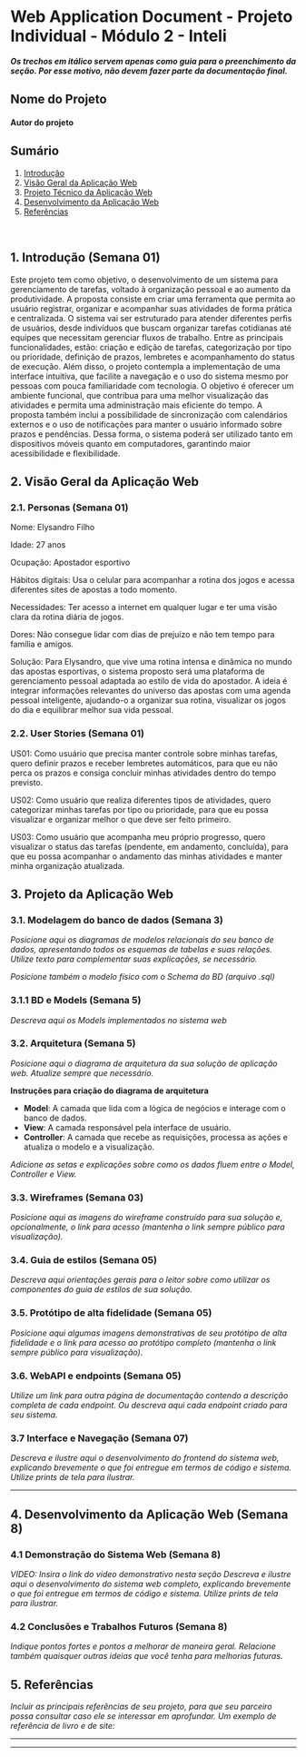 # Web Application Document - Projeto Individual - Módulo 2 - Inteli

**_Os trechos em itálico servem apenas como guia para o preenchimento da seção. Por esse motivo, não devem fazer parte da documentação final._**

## Nome do Projeto

#### Autor do projeto

## Sumário

1. [Introdução](#c1)
2. [Visão Geral da Aplicação Web](#c2)
3. [Projeto Técnico da Aplicação Web](#c3)
4. [Desenvolvimento da Aplicação Web](#c4)
5. [Referências](#c5)

<br>

## <a name="c1"></a>1. Introdução (Semana 01)

Este projeto tem como objetivo, o desenvolvimento de um sistema para gerenciamento de tarefas, voltado à organização pessoal e ao aumento da produtividade. A proposta consiste em criar uma ferramenta que permita ao usuário registrar, organizar e acompanhar suas atividades de forma prática e centralizada. O sistema vai ser estruturado para atender diferentes perfis de usuários, desde indivíduos que buscam organizar tarefas cotidianas até equipes que necessitam gerenciar fluxos de trabalho. Entre as principais funcionalidades, estão: criação e edição de tarefas, categorização por tipo ou prioridade, definição de prazos, lembretes e acompanhamento do status de execução. Além disso, o projeto contempla a implementação de uma interface intuitiva, que facilite a navegação e o uso do sistema mesmo por pessoas com pouca familiaridade com tecnologia. O objetivo é oferecer um ambiente funcional, que contribua para uma melhor visualização das atividades e permita uma administração mais eficiente do tempo. A proposta também inclui a possibilidade de sincronização com calendários externos e o uso de notificações para manter o usuário informado sobre prazos e pendências. Dessa forma, o sistema poderá ser utilizado tanto em dispositivos móveis quanto em computadores, garantindo maior acessibilidade e flexibilidade.

## <a name="c2"></a>2. Visão Geral da Aplicação Web

### 2.1. Personas (Semana 01)

Nome: Elysandro Filho

Idade: 27 anos

Ocupação: Apostador esportivo

Hábitos digitais: Usa o celular para acompanhar a rotina dos jogos e acessa diferentes sites de apostas a todo momento.

Necessidades: Ter acesso a internet em qualquer lugar e ter uma visão clara da rotina diária de jogos.

Dores: Não consegue lidar com dias de prejuízo e não tem tempo para família e amigos.

Solução: Para Elysandro, que vive uma rotina intensa e dinâmica no mundo das apostas esportivas, o sistema proposto será uma plataforma de gerenciamento pessoal adaptada ao estilo de vida do apostador. A ideia é integrar informações relevantes do universo das apostas com uma agenda pessoal inteligente, ajudando-o a organizar sua rotina, visualizar os jogos do dia e equilibrar melhor sua vida pessoal.

### 2.2. User Stories (Semana 01)

US01: Como usuário que precisa manter controle sobre minhas tarefas, quero definir prazos e receber lembretes automáticos, para que eu não perca os prazos e consiga concluir minhas atividades dentro do tempo previsto. 

US02: Como usuário que realiza diferentes tipos de atividades, quero categorizar minhas tarefas por tipo ou prioridade, para que eu possa visualizar e organizar melhor o que deve ser feito primeiro. 

US03: Como usuário que acompanha meu próprio progresso, quero visualizar o status das tarefas (pendente, em andamento, concluída), para que eu possa acompanhar o andamento das minhas atividades e manter minha organização atualizada.

## <a name="c3"></a>3. Projeto da Aplicação Web

### 3.1. Modelagem do banco de dados (Semana 3)

_Posicione aqui os diagramas de modelos relacionais do seu banco de dados, apresentando todos os esquemas de tabelas e suas relações. Utilize texto para complementar suas explicações, se necessário._

_Posicione também o modelo físico com o Schema do BD (arquivo .sql)_

### 3.1.1 BD e Models (Semana 5)

_Descreva aqui os Models implementados no sistema web_

### 3.2. Arquitetura (Semana 5)

_Posicione aqui o diagrama de arquitetura da sua solução de aplicação web. Atualize sempre que necessário._

**Instruções para criação do diagrama de arquitetura**

- **Model**: A camada que lida com a lógica de negócios e interage com o banco de dados.
- **View**: A camada responsável pela interface de usuário.
- **Controller**: A camada que recebe as requisições, processa as ações e atualiza o modelo e a visualização.

_Adicione as setas e explicações sobre como os dados fluem entre o Model, Controller e View._

### 3.3. Wireframes (Semana 03)

_Posicione aqui as imagens do wireframe construído para sua solução e, opcionalmente, o link para acesso (mantenha o link sempre público para visualização)._

### 3.4. Guia de estilos (Semana 05)

_Descreva aqui orientações gerais para o leitor sobre como utilizar os componentes do guia de estilos de sua solução._

### 3.5. Protótipo de alta fidelidade (Semana 05)

_Posicione aqui algumas imagens demonstrativas de seu protótipo de alta fidelidade e o link para acesso ao protótipo completo (mantenha o link sempre público para visualização)._

### 3.6. WebAPI e endpoints (Semana 05)

_Utilize um link para outra página de documentação contendo a descrição completa de cada endpoint. Ou descreva aqui cada endpoint criado para seu sistema._

### 3.7 Interface e Navegação (Semana 07)

_Descreva e ilustre aqui o desenvolvimento do frontend do sistema web, explicando brevemente o que foi entregue em termos de código e sistema. Utilize prints de tela para ilustrar._

---

## <a name="c4"></a>4. Desenvolvimento da Aplicação Web (Semana 8)

### 4.1 Demonstração do Sistema Web (Semana 8)

_VIDEO: Insira o link do vídeo demonstrativo nesta seção_
_Descreva e ilustre aqui o desenvolvimento do sistema web completo, explicando brevemente o que foi entregue em termos de código e sistema. Utilize prints de tela para ilustrar._

### 4.2 Conclusões e Trabalhos Futuros (Semana 8)

_Indique pontos fortes e pontos a melhorar de maneira geral._
_Relacione também quaisquer outras ideias que você tenha para melhorias futuras._

## <a name="c5"></a>5. Referências

_Incluir as principais referências de seu projeto, para que seu parceiro possa consultar caso ele se interessar em aprofundar. Um exemplo de referência de livro e de site:_<br>

---

---

